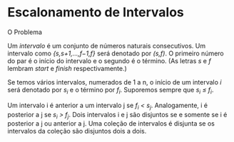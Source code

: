 # Escalonamento de Intervalos

O Problema

Um *intervalo* é um conjunto de números naturais consecutivos.  Um intervalo como  *{s,s+1,…,f−1,f}*  será denotado por  *(s,f)*. O primeiro número do par é o início do intervalo e o segundo é o término.  (As letras *s* e *f* lembram *start* e *finish* respectivamente.)

Se temos vários intervalos, numerados de 1 a n, o início de um intervalo *i* será denotado por *s<sub>i</sub>* e o término por *f<sub>i</sub>*.  Suporemos sempre que *s<sub>i</sub> ≤ f<sub>i</sub>*.

Um intervalo i é anterior a um intervalo j se  *f<sub>i</sub> < s<sub>j</sub>*.  Analogamente, i é posterior a j se  *s<sub>i</sub> > f<sub>j</sub>*.   Dois intervalos i e j são disjuntos se e somente se i é posterior a j ou anterior a j.   Uma coleção de intervalos é disjunta se os intervalos da coleção são disjuntos dois a dois.
